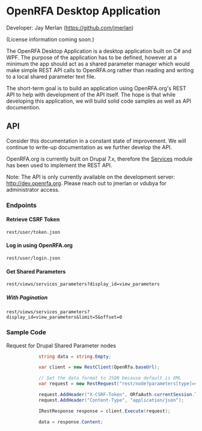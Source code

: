 # OpenRFA Desktop Application

Developer: Jay Merlan (https://github.com/jmerlan)

(License information coming soon.)

The OpenRFA Desktop Application is a desktop application built on C# and WPF. The purpose of the application has to be defined, however at a minimum the app should act as a shared parameter manager which would make simple REST API calls to OpenRFA.org rather than reading and writing to a local shared parameter text file.

The short-term goal is to build an application using OpenRFA.org's REST API to help with development of the API itself. The hope is that while developing this application, we will build solid code samples as well as API documention.

## API
Consider this documentation in a constant state of improvement. We will continue to write-up documentation as we further develop the API.

OpenRFA.org is currently built on Drupal 7.x, therefore the [Services](https://www.drupal.org/project/services) module has been used to implement the REST API.

Note: The API is only currently available on the development server: http://dev.openrfa.org. Please reach out to jmerlan or vdubya for administrator access.

### Endpoints

#### Retrieve CSRF Token
```rest/user/token.json```

#### Log in using OpenRFA.org
```rest/user/login.json```

#### Get Shared Parameters
```rest/views/services_parameters?display_id=view_parameters```
##### With Pagination
```rest/views/services_parameters?display_id=view_parameters&limit=5&offset=0```



### Sample Code

Request for Drupal Shared Parameter nodes
```csharp
            string data = string.Empty;

            var client = new RestClient(OpenRfa.baseUrl);

            // Set the data format to JSON because default is XML
            var request = new RestRequest("rest/node?parameters[type]=shared_parameter", Method.GET) { RequestFormat = RestSharp.DataFormat.Json };

            request.AddHeader("X-CSRF-Token", ORfaAuth.currentSession.Token);
            request.AddHeader("Content-Type", "application/json");

            IRestResponse response = client.Execute(request);

            data = response.Content;
```